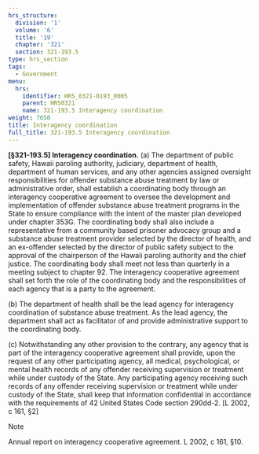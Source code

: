 ```yaml
---
hrs_structure:
  division: '1'
  volume: '6'
  title: '19'
  chapter: '321'
  section: 321-193.5
type: hrs_section
tags:
  - Government
menu:
  hrs:
    identifier: HRS_0321-0193_0005
    parent: HRS0321
    name: 321-193.5 Interagency coordination
weight: 7650
title: Interagency coordination
full_title: 321-193.5 Interagency coordination
---
```

**[§321-193.5] Interagency coordination.** (a) The department of public safety, Hawaii paroling authority, judiciary, department of health, department of human services, and any other agencies assigned oversight responsibilities for offender substance abuse treatment by law or administrative order, shall establish a coordinating body through an interagency cooperative agreement to oversee the development and implementation of offender substance abuse treatment programs in the State to ensure compliance with the intent of the master plan developed under chapter 353G. The coordinating body shall also include a representative from a community based prisoner advocacy group and a substance abuse treatment provider selected by the director of health, and an ex-offender selected by the director of public safety subject to the approval of the chairperson of the Hawaii paroling authority and the chief justice. The coordinating body shall meet not less than quarterly in a meeting subject to chapter 92\. The interagency cooperative agreement shall set forth the role of the coordinating body and the responsibilities of each agency that is a party to the agreement.

(b) The department of health shall be the lead agency for interagency coordination of substance abuse treatment. As the lead agency, the department shall act as facilitator of and provide administrative support to the coordinating body.

(c) Notwithstanding any other provision to the contrary, any agency that is part of the interagency cooperative agreement shall provide, upon the request of any other participating agency, all medical, psychological, or mental health records of any offender receiving supervision or treatment while under custody of the State. Any participating agency receiving such records of any offender receiving supervision or treatment while under custody of the State, shall keep that information confidential in accordance with the requirements of 42 United States Code section 290dd-2\. [L 2002, c 161, §2]

Note

Annual report on interagency cooperative agreement. L 2002, c 161, §10.